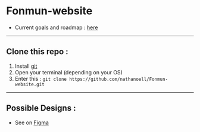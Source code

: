 # Fonmun-website
- Current goals and roadmap : [here](https://docs.google.com/document/d/1RGlRABxSzr7BL24ypIQzdbdLG3-QICbJGzb3DS-BKh4/edit?usp=sharing)

---

## Clone this repo : 
1. Install [git](https://git-scm.com/book/en/v2/Getting-Started-Installing-Git)
2. Open your terminal (depending on your OS)
3. Enter this : `git clone https://github.com/nathanoell/Fonmun-website.git`

--- 

## Possible Designs :
- See on [Figma](https://www.figma.com/file/XHUQTin7eDK0eD2nmaTeZU/FonMun-Website---v0.1?type=design&node-id=0%3A1&mode=design&t=GjhyQylAeMdTxLDz-1)
